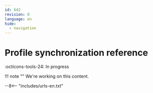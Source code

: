 ```yaml
---
id: 642
revision: 0
language: en
hide:
  - navigation
---
```


# Profile synchronization reference

 :octicons-tools-24: In progress

!!! note ""
     We're working on this content.

--8<-- "includes/urls-en.txt"
